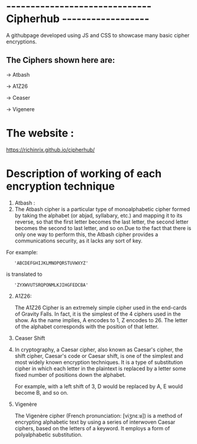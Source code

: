 # ------------------------------Cipherhub ------------------

A githubpage developed using JS and CSS to showcase many basic cipher encryptions.

## The Ciphers shown here are:

  -> Atbash

  -> A1Z26

  -> Ceaser

  -> Vigenere

# The website :
 https://richinrix.github.io/cipherhub/
 
 
 # Description of working of each encryption technique
 1.  Atbash :
 2.  
      The Atbash cipher is a particular type of monoalphabetic cipher formed by taking the alphabet (or abjad, syllabary, etc.) and mapping it to its reverse, so that the first letter becomes the last letter, the second letter becomes the second to last letter, and so on.Due to the fact that there is only one way to perform this, the Atbash cipher provides a communications security, as it lacks any sort of key.

For example: 

       'ABCDEFGHIJKLMNOPQRSTUVWXYZ' 
        
 is translated to 
 
       'ZYXWVUTSRQPONMLKJIHGFEDCBA'
 2.   A1Z26:
  
      The A1Z26 Cipher is an extremely simple cipher used in the end-cards of Gravity Falls. In fact, it is the simplest of the 4 ciphers used in the show. As the name implies, A encodes to 1, Z encodes to 26. The letter of the alphabet corresponds with the position of that letter.
      
 3.   Ceaser Shift
 4.   
       In cryptography, a Caesar cipher, also known as Caesar's cipher, the shift cipher, Caesar's code or Caesar shift, is one of the simplest and most widely known encryption techniques. It is a type of substitution cipher in which each letter in the plaintext is replaced by a letter some fixed number of positions down the alphabet.

      For example, with a left shift of 3, D would be replaced by A, E would become B, and so on. 
  
 4.   Vigenère
 
        The Vigenère cipher (French pronunciation: ​[viʒnɛːʁ]) is a method of encrypting alphabetic text by using a series of interwoven Caesar ciphers, based on the letters of a keyword. It employs a form of polyalphabetic substitution.
